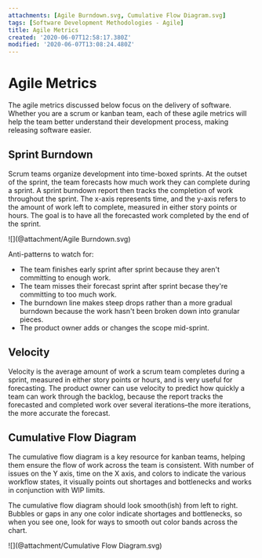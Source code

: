 ```yaml
---
attachments: [Agile Burndown.svg, Cumulative Flow Diagram.svg]
tags: [Software Development Methodologies - Agile]
title: Agile Metrics
created: '2020-06-07T12:58:17.380Z'
modified: '2020-06-07T13:08:24.480Z'
---
```


# Agile Metrics

The agile metrics discussed below focus on the delivery of software. Whether you are a scrum or kanban team, each of these agile metrics will help the team better understand their development process, making releasing software easier.

## Sprint Burndown

Scrum teams organize development into time-boxed sprints. At the outset of the sprint, the team forecasts how much work they can complete during a sprint. A sprint burndown report then tracks the completion of work throughout the sprint. The x-axis represents time, and the y-axis refers to the amount of work left to complete, measured in either story points or hours. The goal is to have all the forecasted work completed by the end of the sprint.

![](@attachment/Agile Burndown.svg)


Anti-patterns to watch for:

- The team finishes early sprint after sprint because they aren't committing to enough work. 
- The team misses their forecast sprint after sprint becase they're committing to too much work. 
- The burndown line makes steep drops rather than a more gradual burndown because the work hasn't been broken down into granular pieces.
- The product owner adds or changes the scope mid-sprint.

## Velocity

Velocity is the average amount of work a scrum team completes during a sprint, measured in either story points or hours, and is very useful for forecasting. The product owner can use velocity to predict how quickly a team can work through the backlog, because the report tracks the forecasted and completed work over several iterations–the more iterations, the more accurate the forecast.

## Cumulative Flow Diagram

The cumulative flow diagram is a key resource for kanban teams, helping them ensure the flow of work across the team is consistent. With number of issues on the Y axis, time on the X axis, and colors to indicate the various workflow states, it visually points out shortages and bottlenecks and works in conjunction with WIP limits.

The cumulative flow diagram should look smooth(ish) from left to right. Bubbles or gaps in any one color indicate shortages and bottlenecks, so when you see one, look for ways to smooth out color bands across the chart.

![](@attachment/Cumulative Flow Diagram.svg)

